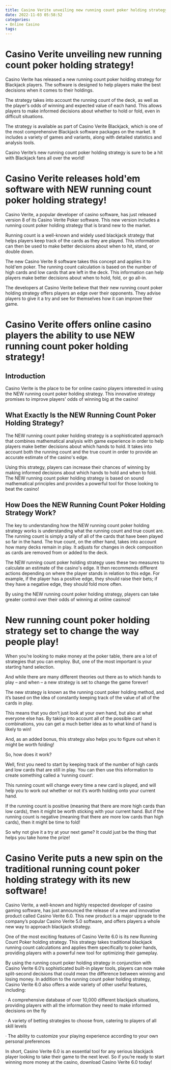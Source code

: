 ```yaml
---
title: Casino Verite unveiling new running count poker holding strategy!
date: 2022-11-03 05:58:52
categories:
- Online Casino
tags:
---
```



#  Casino Verite unveiling new running count poker holding strategy!

Casino Verite has released a new running count poker holding strategy for Blackjack players. The software is designed to help players make the best decisions when it comes to their holdings.

The strategy takes into account the running count of the deck, as well as the player’s odds of winning and expected value of each hand. This allows players to make informed decisions about whether to hold or fold, even in difficult situations.

The strategy is available as part of Casino Verite Blackjack, which is one of the most comprehensive Blackjack software packages on the market. It includes a variety of games and variants, along with detailed statistics and analysis tools.

Casino Verite’s new running count poker holding strategy is sure to be a hit with Blackjack fans all over the world!

#  Casino Verite releases hold'em software with NEW running count poker holding strategy!

Casino Verite, a popular developer of casino software, has just released version 8 of its Casino Verite Poker software. This new version includes a running count poker holding strategy that is brand new to the market.

Running count is a well-known and widely used blackjack strategy that helps players keep track of the cards as they are played. This information can then be used to make better decisions about when to hit, stand, or double down.

The new Casino Verite 8 software takes this concept and applies it to hold'em poker. The running count calculation is based on the number of high cards and low cards that are left in the deck. This information can help players make better decisions about when to hold, fold, or go all-in.

The developers at Casino Verite believe that their new running count poker holding strategy offers players an edge over their opponents. They advise players to give it a try and see for themselves how it can improve their game.

#  Casino Verite offers online casino players the ability to use NEW running count poker holding strategy!

## Introduction

Casino Verite is the place to be for online casino players interested in using the NEW running count poker holding strategy. This innovative strategy promises to improve players' odds of winning big at the casino!

## What Exactly Is the NEW Running Count Poker Holding Strategy?

The NEW running count poker holding strategy is a sophisticated approach that combines mathematical analysis with game experience in order to help players make better decisions about which hands to hold. It takes into account both the running count and the true count in order to provide an accurate estimate of the casino's edge.

Using this strategy, players can increase their chances of winning by making informed decisions about which hands to hold and when to fold. The NEW running count poker holding strategy is based on sound mathematical principles and provides a powerful tool for those looking to beat the casino!

## How Does the NEW Running Count Poker Holding Strategy Work?

The key to understanding how the NEW running count poker holding strategy works is understanding what the running count and true count are. The running count is simply a tally of all of the cards that have been played so far in the hand. The true count, on the other hand, takes into account how many decks remain in play. It adjusts for changes in deck composition as cards are removed from or added to the deck.

The NEW running count poker holding strategy uses these two measures to calculate an estimate of the casino's edge. It then recommends different actions depending on where the player stands in relation to this edge. For example, if the player has a positive edge, they should raise their bets; if they have a negative edge, they should fold more often.

By using the NEW running count poker holding strategy, players can take greater control over their odds of winning at online casinos!

#  New running count poker holding strategy set to change the way people play!

When you’re looking to make money at the poker table, there are a lot of strategies that you can employ. But, one of the most important is your starting hand selection.

And while there are many different theories out there as to which hands to play – and when – a new strategy is set to change the game forever!

The new strategy is known as the running count poker holding method, and it’s based on the idea of constantly keeping track of the value of all of the cards in play.

This means that you don’t just look at your own hand, but also at what everyone else has. By taking into account all of the possible card combinations, you can get a much better idea as to what kind of hand is likely to win!

And, as an added bonus, this strategy also helps you to figure out when it might be worth folding!

So, how does it work?

Well, first you need to start by keeping track of the number of high cards and low cards that are still in play. You can then use this information to create something called a ‘running count’.

This running count will change every time a new card is played, and will help you to work out whether or not it’s worth holding onto your current hand.


If the running count is positive (meaning that there are more high cards than low cards), then it might be worth sticking with your current hand. But if the running count is negative (meaning that there are more low cards than high cards), then it might be time to fold!

  So why not give it a try at your next game? It could just be the thing that helps you take home the prize!

#  Casino Verite puts a new spin on the traditional running count poker holding strategy with its new software!

Casino Verite, a well-known and highly respected developer of casino gaming software, has just announced the release of a new and innovative product called Casino Verite 6.0. This new product is a major upgrade to the company’s popular Casino Verite 5.0 software, and offers players a whole new way to approach blackjack strategy.

One of the most exciting features of Casino Verite 6.0 is its new Running Count Poker holding strategy. This strategy takes traditional blackjack running count calculations and applies them specifically to poker hands, providing players with a powerful new tool for optimizing their gameplay.

By using the running count poker holding strategy in conjunction with Casino Verite 6.0’s sophisticated built-in player tools, players can now make split-second decisions that could mean the difference between winning and losing money. In addition to the running count poker holding strategy, Casino Verite 6.0 also offers a wide variety of other useful features, including:

· A comprehensive database of over 10,000 different blackjack situations, providing players with all the information they need to make informed decisions on the fly

· A variety of betting strategies to choose from, catering to players of all skill levels

· The ability to customize your playing experience according to your own personal preferences

In short, Casino Verite 6.0 is an essential tool for any serious blackjack player looking to take their game to the next level. So if you’re ready to start winning more money at the casino, download Casino Verite 6.0 today!